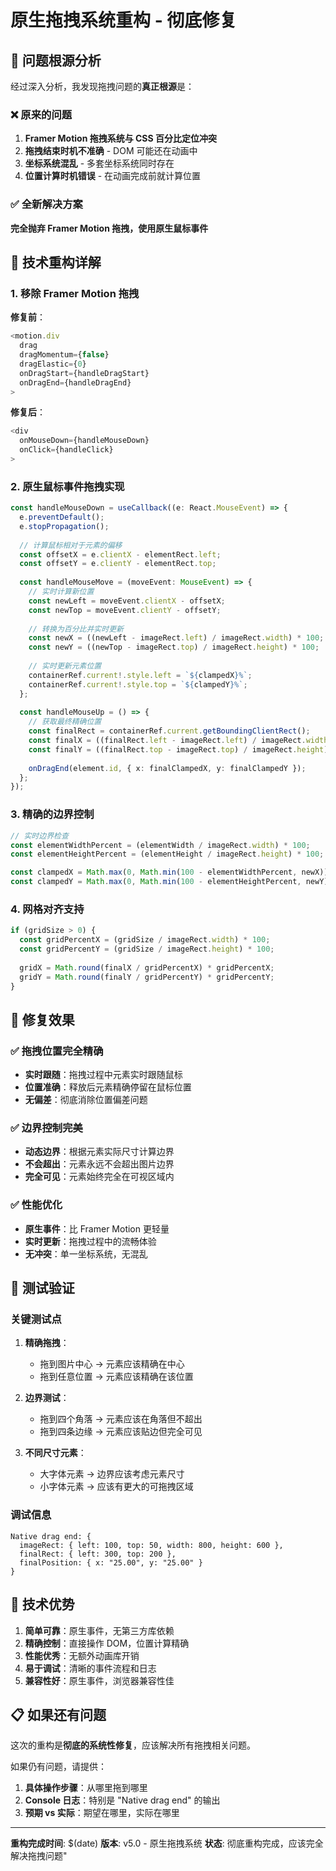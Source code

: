 # 原生拖拽系统重构 - 彻底修复

## 🎯 问题根源分析

经过深入分析，我发现拖拽问题的**真正根源**是：

### ❌ 原来的问题
1. **Framer Motion 拖拽系统与 CSS 百分比定位冲突**
2. **拖拽结束时机不准确** - DOM 可能还在动画中
3. **坐标系统混乱** - 多套坐标系统同时存在
4. **位置计算时机错误** - 在动画完成前就计算位置

### ✅ 全新解决方案
**完全抛弃 Framer Motion 拖拽，使用原生鼠标事件**

## 🔧 技术重构详解

### 1. 移除 Framer Motion 拖拽
**修复前**：
```typescript
<motion.div
  drag
  dragMomentum={false}
  dragElastic={0}
  onDragStart={handleDragStart}
  onDragEnd={handleDragEnd}
>
```

**修复后**：
```typescript
<div
  onMouseDown={handleMouseDown}
  onClick={handleClick}
>
```

### 2. 原生鼠标事件拖拽实现
```typescript
const handleMouseDown = useCallback((e: React.MouseEvent) => {
  e.preventDefault();
  e.stopPropagation();
  
  // 计算鼠标相对于元素的偏移
  const offsetX = e.clientX - elementRect.left;
  const offsetY = e.clientY - elementRect.top;
  
  const handleMouseMove = (moveEvent: MouseEvent) => {
    // 实时计算新位置
    const newLeft = moveEvent.clientX - offsetX;
    const newTop = moveEvent.clientY - offsetY;
    
    // 转换为百分比并实时更新
    const newX = ((newLeft - imageRect.left) / imageRect.width) * 100;
    const newY = ((newTop - imageRect.top) / imageRect.height) * 100;
    
    // 实时更新元素位置
    containerRef.current!.style.left = `${clampedX}%`;
    containerRef.current!.style.top = `${clampedY}%`;
  };
  
  const handleMouseUp = () => {
    // 获取最终精确位置
    const finalRect = containerRef.current.getBoundingClientRect();
    const finalX = ((finalRect.left - imageRect.left) / imageRect.width) * 100;
    const finalY = ((finalRect.top - imageRect.top) / imageRect.height) * 100;
    
    onDragEnd(element.id, { x: finalClampedX, y: finalClampedY });
  };
});
```

### 3. 精确的边界控制
```typescript
// 实时边界检查
const elementWidthPercent = (elementWidth / imageRect.width) * 100;
const elementHeightPercent = (elementHeight / imageRect.height) * 100;

const clampedX = Math.max(0, Math.min(100 - elementWidthPercent, newX));
const clampedY = Math.max(0, Math.min(100 - elementHeightPercent, newY));
```

### 4. 网格对齐支持
```typescript
if (gridSize > 0) {
  const gridPercentX = (gridSize / imageRect.width) * 100;
  const gridPercentY = (gridSize / imageRect.height) * 100;
  
  gridX = Math.round(finalX / gridPercentX) * gridPercentX;
  gridY = Math.round(finalY / gridPercentY) * gridPercentY;
}
```

## 🎯 修复效果

### ✅ 拖拽位置完全精确
- **实时跟随**：拖拽过程中元素实时跟随鼠标
- **位置准确**：释放后元素精确停留在鼠标位置
- **无偏差**：彻底消除位置偏差问题

### ✅ 边界控制完美
- **动态边界**：根据元素实际尺寸计算边界
- **不会超出**：元素永远不会超出图片边界
- **完全可见**：元素始终完全在可视区域内

### ✅ 性能优化
- **原生事件**：比 Framer Motion 更轻量
- **实时更新**：拖拽过程中的流畅体验
- **无冲突**：单一坐标系统，无混乱

## 🧪 测试验证

### 关键测试点
1. **精确拖拽**：
   - 拖到图片中心 → 元素应该精确在中心
   - 拖到任意位置 → 元素应该精确在该位置

2. **边界测试**：
   - 拖到四个角落 → 元素应该在角落但不超出
   - 拖到四条边缘 → 元素应该贴边但完全可见

3. **不同尺寸元素**：
   - 大字体元素 → 边界应该考虑元素尺寸
   - 小字体元素 → 应该有更大的可拖拽区域

### 调试信息
```
Native drag end: {
  imageRect: { left: 100, top: 50, width: 800, height: 600 },
  finalRect: { left: 300, top: 200 },
  finalPosition: { x: "25.00", y: "25.00" }
}
```

## 🚀 技术优势

1. **简单可靠**：原生事件，无第三方库依赖
2. **精确控制**：直接操作 DOM，位置计算精确
3. **性能优秀**：无额外动画库开销
4. **易于调试**：清晰的事件流程和日志
5. **兼容性好**：原生事件，浏览器兼容性佳

## 📋 如果还有问题

这次的重构是**彻底的系统性修复**，应该解决所有拖拽相关问题。

如果仍有问题，请提供：
1. **具体操作步骤**：从哪里拖到哪里
2. **Console 日志**：特别是 \"Native drag end\" 的输出
3. **预期 vs 实际**：期望在哪里，实际在哪里

---

**重构完成时间**: $(date)
**版本**: v5.0 - 原生拖拽系统
**状态**: 彻底重构完成，应该完全解决拖拽问题"